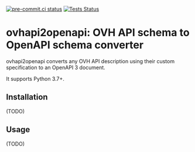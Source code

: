 [![pre-commit.ci status](https://results.pre-commit.ci/badge/github/wblondel/ovhapi2openapi/master.svg)](https://results.pre-commit.ci/latest/github/wblondel/ovhapi2openapi/master)
[![Tests Status](https://github.com/wblondel/ovhapi2openapi/workflows/Tests/badge.svg?branch=master&event=push)](https://github.com/wblondel/ovhapi2openapi/actions?query=workflow%3ATests+branch%3Amaster+event%3Apush)

# ovhapi2openapi: OVH API schema to OpenAPI schema converter

ovhapi2openapi converts any OVH API description using their custom specification to an OpenAPI 3 document.

It supports Python 3.7+.

## Installation
(TODO)

## Usage
(TODO)
